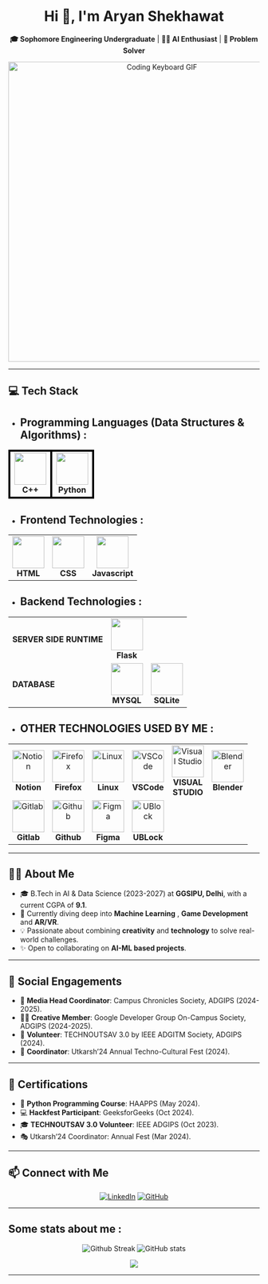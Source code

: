 <div align="center">

# Hi 👋, I'm Aryan Shekhawat  
**🎓 Sophomore Engineering Undergraduate** | **🧑‍💻 AI Enthusiast** | **🚀 Problem Solver**  

</div>


<p align="center">
  <img src="https://mir-s3-cdn-cf.behance.net/project_modules/max_1200/10ad53152833127.6324a6a752551.gif" alt="Coding Keyboard GIF" width="600"/>
</p>

---

## 💻 Tech Stack  

</div>

- ## **Programming Languages (Data Structures & Algorithms)** : 

<div align="center">
<table>
<tr>
    <td align="center" style="border: 4px solid black;">
        <img height="64px" width="64px" src="https://isocpp.org/assets/images/cpp_logo.png"><br>
        <span><strong>C++</strong></span>
    </td>
    <td align="center" style="border: 4px solid black;">
        <img height="64px" width="64px" src="https://cdn.svgporn.com/logos/python.svg"><br>
        <span><strong>Python</strong></span>
    </td>
</tr>
</table>
</div>


- ## **Frontend Technologies** : 

<div align="center">
<table>
<tr>
    <td align="center">
        <img height="64px" width="64px" src="https://cdn.svgporn.com/logos/html-5.svg"><br>
        <span><strong>HTML</strong></span>
    </td>
    <td align="center">
        <img height="64px" width="64px" src="https://cdn.svgporn.com/logos/css-3.svg"><br>
        <span><strong>CSS</strong></span>
    </td>
    <td align="center">
        <img height="64px" width="64px" src="https://cdn.svgporn.com/logos/javascript.svg"><br>
        <span><strong>Javascript</strong></span>
    </td>
</tr>

</table>
</div>

* ## **Backend Technologies** : 

<div align="center">
<table>
<tr>
    <td align="left">
        <span><strong>SERVER SIDE RUNTIME</strong></span>
    </td>
    <td align="center">
        <img height="64px" width="64px" src="https://cdn.svgporn.com/logos/flask.svg"><br>
        <span><strong>Flask</strong></span>
    </td>
</tr>
<tr>
    <td align="left">
        <span><strong>DATABASE</strong><span>
    </td>
    <td align="center">
        <img height="64px" width="64px" src="https://cdn.svgporn.com/logos/mysql.svg"><br>
        <span><strong>MYSQL</strong></span>
    </td>
    <td align="center">
        <img height="64px" width="64px" src="https://cdn.svgporn.com/logos/sqlite.svg"><br>
        <span><strong>SQLite</strong></span>
    </td>
</tr>
</table>
</div>


* ## **OTHER TECHNOLOGIES USED BY ME** : 

<div align="center">
<table>
<tr>
    <td align="center">
        <img height="64px" width="64px" alt="Notion" src="https://cdn.svgporn.com/logos/notion-icon.svg"><br>
        <span><strong>Notion</strong></span>
    </td>
    <td align="center">
        <img height="64px" width="64px" alt="Firefox" src="https://cdn.svgporn.com/logos/firefox.svg"><br>
        <span><strong>Firefox</strong></span>
    </td>
    <td align="center">
        <img height="64px" width="64px" alt="Linux" src="https://cdn.svgporn.com/logos/linux-tux.svg"><br>
        <span><strong>Linux</strong></span>
    </td>
    <td align="center">
        <img height="64px" width="64px" alt="VSCode" src="https://cdn.svgporn.com/logos/visual-studio-code.svg"><br>
        <span><strong>VSCode</strong></span>
    </td>
    <td align="center">
        <img height="64px" width="64px" alt="Visual Studio" src="https://cdn.svgporn.com/logos/visual-studio.svg"><br>
        <span><strong>VISUAL<br>STUDIO</strong></span>
    </td>
    <td align="center">
        <img height="64px" width="64px" alt="Blender" src="https://cdn.svgporn.com/logos/blender.svg"><br>
        <span><strong>Blender</strong></span>
    </td>
</tr>
<tr>
    <td align="center">
        <img height="64px" width="64px" alt="Gitlab" src="https://cdn.svgporn.com/logos/gitlab.svg"><br>
        <span><strong>Gitlab</strong></span>
    </td>
    <td align="center">
        <img height="64px" width="64px" alt="Github" src="https://cdn.svgporn.com/logos/github-octocat.svg"><br>
        <span><strong>Github</strong></span>
    </td>
    <td align="center">
        <img height="64px" width="64px" alt="Figma" src="https://cdn.svgporn.com/logos/figma.svg"><br>
        <span><strong>Figma</strong></span>
    </td>
    <td align="center">
        <img height="64px" width="64px" alt="UBlock" src="https://upload.wikimedia.org/wikipedia/commons/thumb/0/05/UBlock_Origin.svg/1024px-UBlock_Origin.svg.png?20230326050327"><br>
        <span><strong>UBLock</strong></span>
    </td>
</tr>
</table>
</div>

---

## 👩‍💻 About Me  

- 🎓 B.Tech in AI & Data Science (2023-2027) at **GGSIPU, Delhi**, with a current CGPA of **9.1**.  
- 🌱 Currently diving deep into **Machine Learning** , **Game Development** and **AR/VR**.  
- 💡 Passionate about combining **creativity** and **technology** to solve real-world challenges.  
- ✨ Open to collaborating on **AI-ML based projects**.  

---

## 🌟 Social Engagements

- 🎥 **Media Head Coordinator**: Campus Chronicles Society, ADGIPS (2024-2025).  
- 👩‍💻 **Creative Member**: Google Developer Group On-Campus Society, ADGIPS (2024-2025).  
- 🤝 **Volunteer**: TECHNOUTSAV 3.0 by IEEE ADGITM Society, ADGIPS (2024).
- 🎉 **Coordinator**: Utkarsh’24 Annual Techno-Cultural Fest (2024).

---

## 📜 Certifications

- 🐍 **Python Programming Course**: HAAPPS (May 2024).
- 💻 **Hackfest Participant**: GeeksforGeeks (Oct 2024).  
- 🎓 **TECHNOUTSAV 3.0 Volunteer**: IEEE ADGIPS (Oct 2023).
- 🎭 Utkarsh’24 Coordinator: Annual Fest (Mar 2024).

---

## 📫 Connect with Me  

<div align="center">

[![LinkedIn](https://img.shields.io/badge/LinkedIn-Aryan%20Shekhawat-blue?style=for-the-badge&logo=linkedin)](https://www.linkedin.com/in/aryan-shekhawat-bb26902b8)
[![GitHub](https://img.shields.io/badge/GitHub-AryanShekhawat-red?style=for-the-badge&logo=github)](https://github.com/Aryan-1947)

</div>

---

## Some stats about me :

<p align="center">
        <img alt="Github Streak" title="Streak Stats" src="https://streak-stats.demolab.com?user=MuskanBajetha&theme=gotham&border_radius=5.0&date_format=j%20M%5B%20Y%5D&card_width=467">
        <img alt="GitHub stats" title="Overall Stats" src="https://github-readme-stats.vercel.app/api?username=MuskanBajetha&show_icons=true&text_color=2aa889&bg_color=0c1014&icon_color=599cab&title_color=599cab">
        <br />
        <div align="center">
        <img src="https://github-profile-trophy.vercel.app/?username=MuskanBajetha&theme=onedark&column=7&margin-w=12&margin-h=12&row=1">
        </div>
</p>

---

</div>

